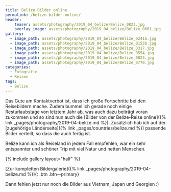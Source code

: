 ```yaml
---
title: Belize Bilder online
permalink: /belize-bilder-online/
header:
    teaser: assets/photography/2019_04_belize/Belize_0823.jpg
    overlay_image: assets/photography/2019_04_belize/Belize_0661.jpg
gallery:
  - image_path: assets/photography/2019_04_belize/Belize_0241b.jpg
  - image_path: assets/photography/2019_04_belize/Belize_0153b.jpg
  - image_path: assets/photography/2019_04_belize/Belize_0317.jpg
  - image_path: assets/photography/2019_04_belize/Belize_0554.jpg
  - image_path: assets/photography/2019_04_belize/Belize_0823.jpg
  - image_path: assets/photography/2019_04_belize/Belize_0770.jpg
categories:
  - Fotografie
  - Reisen
tags:
  - Belize
---
```


Das Gute am Kontaktverbot ist, dass ich große Fortschritte bei den Reisebildern mache. 
Zudem bummel ich gerade noch einige Resturlaubstage von letztem Jahr ab, was auch dazu beiträgt voran zukommen und 
so sind nun auch die [Bilder von der Belize-Reise online]({% link _pages/photography/2019-04-belize.md %}). 
Zusätzlich hab ich auf der [zugehörige Länderseite]({% link _pages/countries/belize.md %}) passende Bilder verteilt, 
so dass die auch fertig ist.

Belize kann ich als Reiseland in jedem Fall empfehlen, war ein sehr entspannter und schöner Trip mit viel Natur und netten Menschen.

{% include gallery layout="half" %}

[Zur kompletten Bildergalerie]({% link _pages/photography/2019-04-belize.md %}){: .btn .btn--primary}

Dann fehlen jetzt nur noch die Bilder aus Vietnam, Japan und Georgien :)